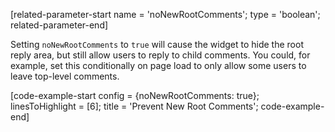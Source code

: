 [related-parameter-start name = 'noNewRootComments'; type = 'boolean'; related-parameter-end]

Setting `noNewRootComments` to `true` will cause the widget to hide the root reply area, but still allow users to reply
to child comments. You could, for example, set this conditionally on page load to only allow some users to leave top-level comments.

[code-example-start config = {noNewRootComments: true}; linesToHighlight = [6]; title = 'Prevent New Root Comments'; code-example-end]
